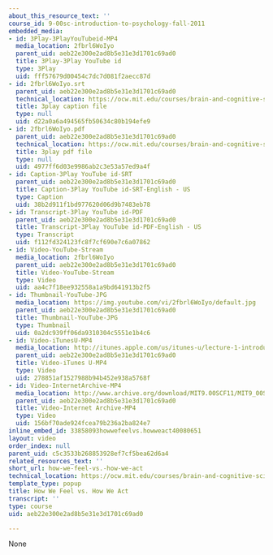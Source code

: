 ```yaml
---
about_this_resource_text: ''
course_id: 9-00sc-introduction-to-psychology-fall-2011
embedded_media:
- id: 3Play-3PlayYouTubeid-MP4
  media_location: 2fbrl6WoIyo
  parent_uid: aeb22e300e2ad8b5e31e3d1701c69ad0
  title: 3Play-3Play YouTube id
  type: 3Play
  uid: fff57679d00454c7dc7d081f2aecc87d
- id: 2fbrl6WoIyo.srt
  parent_uid: aeb22e300e2ad8b5e31e3d1701c69ad0
  technical_location: https://ocw.mit.edu/courses/brain-and-cognitive-sciences/9-00sc-introduction-to-psychology-fall-2011/introduction/how-we-feel-vs.-how-we-act/2fbrl6WoIyo.srt
  title: 3play caption file
  type: null
  uid: d22a0a6a494565fb50634c80b194efe9
- id: 2fbrl6WoIyo.pdf
  parent_uid: aeb22e300e2ad8b5e31e3d1701c69ad0
  technical_location: https://ocw.mit.edu/courses/brain-and-cognitive-sciences/9-00sc-introduction-to-psychology-fall-2011/introduction/how-we-feel-vs.-how-we-act/2fbrl6WoIyo.pdf
  title: 3play pdf file
  type: null
  uid: 4977ff6d03e9986ab2c3e53a57ed9a4f
- id: Caption-3Play YouTube id-SRT
  parent_uid: aeb22e300e2ad8b5e31e3d1701c69ad0
  title: Caption-3Play YouTube id-SRT-English - US
  type: Caption
  uid: 38b2d911f1bd977620d06d9b7483eb78
- id: Transcript-3Play YouTube id-PDF
  parent_uid: aeb22e300e2ad8b5e31e3d1701c69ad0
  title: Transcript-3Play YouTube id-PDF-English - US
  type: Transcript
  uid: f112fd324123fc8f7cf690e7c6a07862
- id: Video-YouTube-Stream
  media_location: 2fbrl6WoIyo
  parent_uid: aeb22e300e2ad8b5e31e3d1701c69ad0
  title: Video-YouTube-Stream
  type: Video
  uid: aa4c7f18ee932558a1a9bd641913b2f5
- id: Thumbnail-YouTube-JPG
  media_location: https://img.youtube.com/vi/2fbrl6WoIyo/default.jpg
  parent_uid: aeb22e300e2ad8b5e31e3d1701c69ad0
  title: Thumbnail-YouTube-JPG
  type: Thumbnail
  uid: 0a2dc939ff06da9310304c5551e1b4c6
- id: Video-iTunesU-MP4
  media_location: http://itunes.apple.com/us/itunes-u/lecture-1-introduction/id501335817?i=117204864
  parent_uid: aeb22e300e2ad8b5e31e3d1701c69ad0
  title: Video-iTunes U-MP4
  type: Video
  uid: 278851af1527988b94b452e938a5768f
- id: Video-InternetArchive-MP4
  media_location: http://www.archive.org/download/MIT9.00SCF11/MIT9_00SCF11_lec01_300k.mp4
  parent_uid: aeb22e300e2ad8b5e31e3d1701c69ad0
  title: Video-Internet Archive-MP4
  type: Video
  uid: 156bf70ade924fcea79b236a2ba824e7
inline_embed_id: 33858093howwefeelvs.howweact40080651
layout: video
order_index: null
parent_uid: c5c3533b268853928ef7cf5bea62d6a4
related_resources_text: ''
short_url: how-we-feel-vs.-how-we-act
technical_location: https://ocw.mit.edu/courses/brain-and-cognitive-sciences/9-00sc-introduction-to-psychology-fall-2011/introduction/how-we-feel-vs.-how-we-act
template_type: popup
title: How We Feel vs. How We Act
transcript: ''
type: course
uid: aeb22e300e2ad8b5e31e3d1701c69ad0

---
```

None